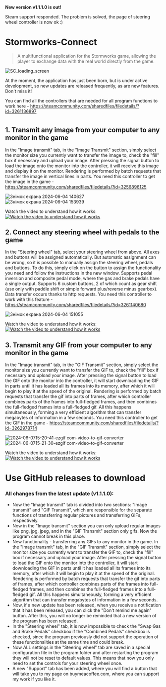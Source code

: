 **New version v1.1.1.0 is out!**

Steam support responded. The problem is solved, the page of steering wheel controller is now ok :)

# Stormworks-Connect
>A multifunctional application for the Stormworks game, allowing the player to exchange data with the real world directly from the game.

![SC_loading_screen](https://github.com/DilerFeed/Stormworks-Connect/assets/33964247/8cf1a61f-1e31-47e4-a362-ea75258e27b5)

At the moment, the application has just been born, but is under active development, so new updates are released frequently, as are new features. Don't miss it!

You can find all the controllers that are needed for all program functions to work here - https://steamcommunity.com/sharedfiles/filedetails/?id=3261136897

#

## 1. Transmit any image from your computer to any monitor in the game
In the "Image transmit" tab, in the "Image Transmit" section, simply select the monitor size you currently want to transfer the image to, check the "fill" box if necessary and upload your image. After pressing the signal button to load the image onto the monitor into the controller, it will receive this image and display it on the monitor. Rendering is performed by batch requests that transfer the image in vertical lines in parts.
You need this controller to get the image in the game - https://steamcommunity.com/sharedfiles/filedetails/?id=3256896125

![Знімок екрана 2024-06-04 140627](https://github.com/DilerFeed/Stormworks-Connect/assets/33964247/a0b456ab-7f85-443f-b47f-d051b31e5748)
![Знімок екрана 2024-06-04 153939](https://github.com/DilerFeed/Stormworks-Connect/assets/33964247/5fbbf182-c634-454a-b214-6f7b754b6b10)

Watch the video to understand how it works:
[![Watch the video to understand how it works](https://img.youtube.com/vi/yDV3IyEmLcY/0.jpg)](https://www.youtube.com/watch?v=yDV3IyEmLcY)

## 2. Connect any steering wheel with pedals to the game
In the "Steering wheel" tab, select your steering wheel from above. All axes and buttons will be assigned automatically. But automatic assignment can be wrong, so it is possible to manually assign the steering wheel, pedals and buttons. To do this, simply click on the button to assign the functionality you need and follow the instructions in the new window. Supports pedal inversion and composite pedal mode, where the gas and brake pedals have a single output. Supports 6 custom buttons, 2 of which count as gear shift (use only with paddle shift or simple forward plus/reverse minus gearbox). Data transfer occurs thanks to http requests.
You need this controller to work with this feature - https://steamcommunity.com/sharedfiles/filedetails/?id=3261140680

![Знімок екрана 2024-06-04 151055](https://github.com/DilerFeed/Stormworks-Connect/assets/33964247/593d4b62-78fb-465b-b9d0-93f88be6a93d)

Watch the video to understand how it works:
[![Watch the video to understand how it works](https://img.youtube.com/vi/JS2815DQp7o/0.jpg)](https://www.youtube.com/watch?v=JS2815DQp7o)

## 3. Transmit any GIF from your computer to any monitor in the game
In the "Image transmit" tab, in the "GIF Transmit" section, simply select the monitor size you currently want to transfer the GIF to, check the "fill" box if necessary and upload your image. After pressing the signal button to load the GIF onto the monitor into the controller, it will start downloading the GIF in parts until it has loaded all its frames into its memory, after which it will begin to play it at the speed of the original. Rendering is performed by batch requests that transfer the gif into parts of frames, after which controller combines parts of the frames into full-fledged frames, and then combines the full-fledged frames into a full-fledged gif. All this happens simultaneously, forming a very efficient algorithm that can transfer megabytes of information in a few seconds.
You need this controller to get the GIF in the game - https://steamcommunity.com/sharedfiles/filedetails/?id=3262978714

![2024-06-0715-20-41-ezgif com-video-to-gif-converter](https://github.com/DilerFeed/Stormworks-Connect/assets/33964247/1466cb98-4ba1-488f-9a7e-9f8c9ddf6254)
![2024-06-0715-21-30-ezgif com-video-to-gif-converter](https://github.com/DilerFeed/Stormworks-Connect/assets/33964247/800633ad-96ca-4111-9f26-04ee8340e4a0)

Watch the video to understand how it works:
[![Watch the video to understand how it works](https://img.youtube.com/vi/2FSNrqv12NU/0.jpg)](https://www.youtube.com/watch?v=2FSNrqv12NU)

# Use GitHub releases to download

### All changes from the latest update (v1.1.1.0):
* Now the "Image transmit" tab is divided into two sections: "Image transmit" and "GIF Transmit", which are responsible for the separate functions of transferring regular pictures and transferring GIFs, respectively.
* Now in the "Image transmit" section you can only upload regular images like png, jpg, jpeg, and in the "GIF Transmit" section only gifs. Now the program cannot break in this place.
* New functionality - transferring any GIFs to any monitor in the game. In the "Image transmit" tab, in the "GIF Transmit" section, simply select the monitor size you currently want to transfer the GIF to, check the "fill" box if necessary and upload your image. After pressing the signal button to load the GIF onto the monitor into the controller, it will start downloading the GIF in parts until it has loaded all its frames into its memory, after which it will begin to play it at the speed of the original. Rendering is performed by batch requests that transfer the gif into parts of frames, after which controller combines parts of the frames into full-fledged frames, and then combines the full-fledged frames into a full-fledged gif. All this happens simultaneously, forming a very efficient algorithm that can transfer megabytes of information in a few seconds.
* Now, if a new update has been released, when you receive a notification that it has been released, you can click the "Don't remind me again" button. After this, you will no longer be reminded that a new version of the program has been released.
* In the "Steering wheel" tab, it is now impossible to check the "Swap Gas and Brake Pedals" checkbox if the "Combined Pedals" checkbox is checked, since the program previously did not support the operation of these functionalities at the same time and could break.
* Now ALL settings in the "Steering wheel" tab are saved in a special configuration file in the program folder and after restarting the program they will not be reset to default values. This means that now you only need to set the controls for your steering wheel once.
* A new "Support" tab has been added, where you will find a button that will take you to my page on buymeacoffee.com, where you can support my work if you like it.
